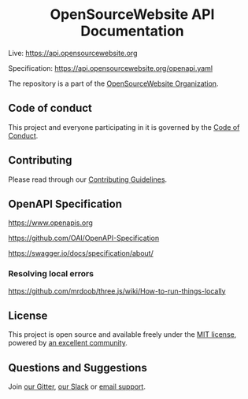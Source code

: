 <h1 align="center">OpenSourceWebsite API Documentation</h1>

Live: https://api.opensourcewebsite.org

Specification: https://api.opensourcewebsite.org/openapi.yaml

The repository is a part of the [OpenSourceWebsite Organization](https://github.com/opensourcewebsite-org).

## Code of conduct

This project and everyone participating in it is governed by the [Code of Conduct](CODE_OF_CONDUCT.md).

## Contributing

Please read through our [Contributing Guidelines](CONTRIBUTING.md).

## OpenAPI Specification

https://www.openapis.org

https://github.com/OAI/OpenAPI-Specification

https://swagger.io/docs/specification/about/

### Resolving local errors

https://github.com/mrdoob/three.js/wiki/How-to-run-things-locally

## License

This project is open source and available freely under the [MIT license](LICENSE.md), powered by [an excellent community](https://github.com/opensourcewebsite-org/osw-vue-app/graphs/contributors).

## Questions and Suggestions

Join [our Gitter](https://gitter.im/opensourcewebsite-org), [our Slack](https://join.slack.com/t/opensourcewebsite/shared_invite/enQtNDE0MDc2OTcxMDExLWJiMzlkYmUwY2QxZTZhZGZiMzdiNmFmOGJhNDkxOTM4MDg1MDE4YmFhMWMyZWVjZjhlZmFhNjlhY2MzMDMxMTE) or [email support](mailto:hello@opensourcewebsite.org).
